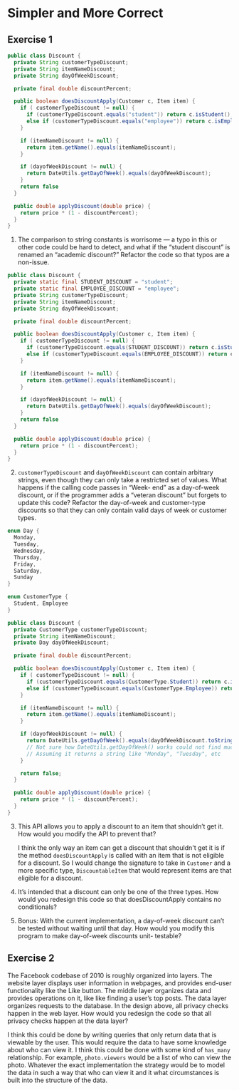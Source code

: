# Simpler and More Correct

## Exercise 1

```java
public class Discount {
  private String customerTypeDiscount;
  private String itemNameDiscount;
  private String dayOfWeekDiscount;

  private final double discountPercent;

  public boolean doesDiscountApply(Customer c, Item item) {
    if ( customerTypeDiscount != null) {
      if (customerTypeDiscount.equals("student")) return c.isStudent();
      else if (customerTypeDiscount.equals("employee")) return c.isEmployee();
    }

    if (itemNameDiscount != null) {
      return item.getName().equals(itemNameDiscount);
    }

    if (dayofWeekDiscount != null) {
      return DateUtils.getDayOfWeek().equals(dayOfWeekDiscount);
    }
    return false
  }

  public double applyDiscount(double price) {
    return price * (1 - discountPercent);
  }
}
```

1. The comparison to string constants is worrisome — a typo in this or other code could be hard to detect, and what if the “student discount” is renamed an “academic discount?” Refactor the code so that typos are a non-issue.

```java
public class Discount {
  private static final STUDENT_DISCOUNT = "student";
  private static final EMPLOYEE_DISCOUNT = "employee";
  private String customerTypeDiscount;
  private String itemNameDiscount;
  private String dayOfWeekDiscount;

  private final double discountPercent;

  public boolean doesDiscountApply(Customer c, Item item) {
    if ( customerTypeDiscount != null) {
      if (customerTypeDiscount.equals(STUDENT_DISCOUNT)) return c.isStudent();
      else if (customerTypeDiscount.equals(EMPLOYEE_DISCOUNT)) return c.isEmployee();
    }

    if (itemNameDiscount != null) {
      return item.getName().equals(itemNameDiscount);
    }

    if (dayofWeekDiscount != null) {
      return DateUtils.getDayOfWeek().equals(dayOfWeekDiscount);
    }
    return false
  }

  public double applyDiscount(double price) {
    return price * (1 - discountPercent);
  }
}
```

2. `customerTypeDiscount` and `dayOfWeekDiscount` can contain arbitrary strings, even though they can only take a restricted set of values. What happens if the calling code passes in “Week- end” as a day-of-week discount, or if the programmer adds a “veteran discount” but forgets to update this code? Refactor the day-of-week and customer-type discounts so that they can only contain valid days of week or customer types.

```java
enum Day {
  Monday,
  Tuesday,
  Wednesday,
  Thursday,
  Friday,
  Saturday,
  Sunday
}

enum CustomerType {
  Student, Employee
}

public class Discount {
  private CustomerType customerTypeDiscount;
  private String itemNameDiscount;
  private Day dayOfWeekDiscount;

  private final double discountPercent;

  public boolean doesDiscountApply(Customer c, Item item) {
    if ( customerTypeDiscount != null) {
      if (customerTypeDiscount.equals(CustomerType.Student)) return c.isStudent();
      else if (customerTypeDiscount.equals(CustomerType.Employee)) return c.isEmployee();
    }

    if (itemNameDiscount != null) {
      return item.getName().equals(itemNameDiscount);
    }

    if (dayofWeekDiscount != null) {
      return DateUtils.getDayOfWeek().equals(dayOfWeekDiscount.toString());
      // Not sure how DateUtils.getDayOfWeek() works could not find much documention on it, seems to be deprecreated.
      // Assuming it returns a string like "Monday", "Tuesday", etc
    }

    return false;
  }

  public double applyDiscount(double price) {
    return price * (1 - discountPercent);
  }
}
```

3. This API allows you to apply a discount to an item that shouldn’t get it. How would you modify the API to prevent that?

   I think the only way an item can get a discount that shouldn't get it is if the method `doesDiscountApply` is called with an item that is not eligible for a
   discount. So I would change the signature to take in `Customer` and a more specific type, `DiscountableItem` that would represent items are that eligible for a discount.


4. It’s intended that a discount can only be one of the three types. How would you redesign this code so that doesDiscountApply contains no conditionals?



5. Bonus: With the current implementation, a day-of-week discount can’t be tested without waiting until that day. How would you modify this program to make day-of-week discounts unit- testable?



## Exercise 2

The Facebook codebase of 2010 is roughly organized into layers. The website layer displays user information in webpages, and provides end-user functionality like the Like button. The middle layer organizes data and provides operations on it, like like finding a user’s top posts. The data layer organizes requests to the database. In the design above, all privacy checks happen in the web layer. How would you redesign the code so that all privacy checks happen at the data layer?

I think this could be done by writing queries that only return data that is viewable by the user. This would require the data to have some knowledge about who can view it.
I think this could be done with some kind of `has_many` relationship. For example, `photo.viewers` would be a list of who can view the photo.  Whatever the exact implementation
the strategy would be to model the data in such a way that who can view it and it what circumstances is built into the structure of the data.
